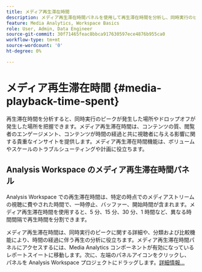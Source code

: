 ```yaml
---
title: メディア再生滞在時間
description: メディア再生滞在時間パネルを使用して再生滞在時間を分析し、同時実行のピーク時間とドロップオフが発生した場所を把握する方法について説明します。
feature: Media Analytics, Workspace Basics
role: User, Admin, Data Engineer
source-git-commit: 30f71465feac8bbca917630597ece4876b955ca0
workflow-type: tm+mt
source-wordcount: '0'
ht-degree: 0%

---
```


# メディア再生滞在時間 {#media-playback-time-spent}

再生滞在時間を分析すると、同時実行のピークが発生した場所やドロップオフが発生した場所を把握できます。メディア再生滞在時間は、コンテンツの質、閲覧者のエンゲージメント、コンテンツが時間の経過と共に視聴者に与える影響に関する貴重なインサイトを提供します。メディア再生滞在時間機能は、ボリュームやスケールのトラブルシューティングや計画に役立ちます。

## Analysis Workspace のメディア再生滞在時間パネル

Analysis Workspace での再生滞在時間は、特定の時点でのメディアストリームの視聴に費やされた時間で、一時停止、バッファー、開始時間が含まれます。メディア再生滞在時間を使用すると、5 分、15 分、30 分、1 時間など、異なる時間間隔で再生時間を分割できます。


メディア再生滞在時間は、同時実行のピークに関する詳細や、分類および比較機能により、時間の経過に伴う再生の分析に役立ちます。メディア再生滞在時間パネルにアクセスするには、Media Analytics コンポーネントが有効になっているレポートスイートに移動します。次に、左端のパネルアイコンをクリックし、 パネルを Analysis Workspace プロジェクトにドラッグします。[詳細情報...](https://experienceleague.adobe.com/docs/analytics/analyze/analysis-workspace/panels/media-playback-timespent/media-playback-time-spent.html)

<!-- ## DOES THIS APPLY Get Concurrent Viewers via Analytics Reporting API

REVISE You can also get concurrent viewer data for up to 1-month at a time at minute-level granularity using the Analytics Reporting API 2.0.  The reporting API uses the same definition of concurrent viewers as Analysis Workspace.  For more information see [_*Get concurrent viewers JSON report data with Analytics 2.0 APIs*_](/help/media-reports/media-default-reports/get-concurrent-json20.md). -->
